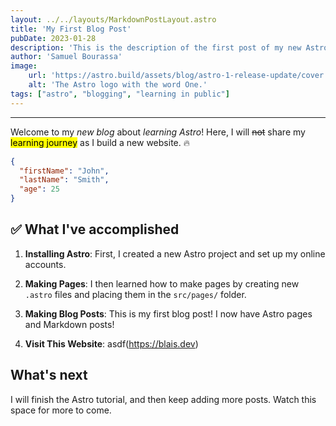 ```yaml
---
layout: ../../layouts/MarkdownPostLayout.astro
title: 'My First Blog Post'
pubDate: 2023-01-28
description: 'This is the description of the first post of my new Astro blog.'
author: 'Samuel Bourassa'
image:
    url: 'https://astro.build/assets/blog/astro-1-release-update/cover.jpeg' 
    alt: 'The Astro logo with the word One.'
tags: ["astro", "blogging", "learning in public"]
---
```

---
Welcome to my _new blog_ about _learning Astro_! Here, I will ~~not~~ share my <mark>learning journey</mark> as I build a new website. 🔥
```json
{
  "firstName": "John",
  "lastName": "Smith",
  "age": 25
}
``` 
## ✅ What I've accomplished

1. **Installing Astro**: First, I created a new Astro project and set up my online accounts.

2. **Making Pages**: I then learned how to make pages by creating new `.astro` files and placing them in the `src/pages/` folder.

3. **Making Blog Posts**: This is my first blog post! I now have Astro pages and Markdown posts!

4. **Visit This Website**: asdf(https://blais.dev)
## What's next

I will finish the Astro tutorial, and then keep adding more posts. Watch this space for more to come.

